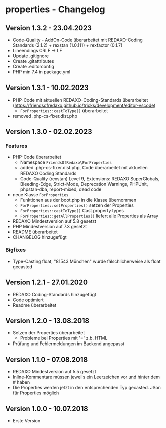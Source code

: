 # properties - Changelog

## Version 1.3.2 - 23.04.2023

* Code-Quality - AddOn-Code überarbeitet mit REDAXO-Coding Standards (2.1.2) + rexstan (1.0.111) + rexfactor (0.1.7)
* Lineendings CRLF -> LF
* Update .gitignore
* Create .gitattributes
* Create .editorconfig
* PHP min 7.4 in package.yml

## Version 1.3.1 - 10.02.2023

* PHP-Code mit aktuellen REDAXO-Coding-Standards überarbeitet (https://friendsofredaxo.github.io/tricks/development/editor-vscode)
  * `ForProperties::castToType()` überarbeitet
* removed .php-cs-fixer.dist.php

## Version 1.3.0 - 02.02.2023

### Features

* PHP-Code überarbeitet
  * Namespace `FriendsOfRedaxo\ForProperties`
  * added .php-cs-fixer.dist.php, Code überarbeitet mit aktuellen REDAXO Coding Standards
  * Code-Quality (rexstan) Level 9, Extensions: REDAXO SuperGlobals, Bleeding-Edge, Strict-Mode, Deprecation Warnings, PHPUnit, phpstan-dba, report-mixed, dead code
* neue Klasse `ForProperties`
  * Funktionen aus der boot.php in die Klasse übernommen
  * `ForProperties::setProperties()` setzen der Properties
  * `ForProperties::castToType()` Cast property types
  * `ForProperties::getAllProperties()` liefert alle Properties als Array
* REDAXO Mindestversion auf 5.8 gesetzt
* PHP Mindestversion auf 7.3 gesetzt
* README überarbeitet
* CHANGELOG hinzugefügt

### Bigfixes

* Type-Casting float, "81543 München" wurde fälschlicherweise als float gecasted

## Version 1.2.1 - 27.01.2020

* REDAXO Coding-Standards hinzugefügt
* Code optimiert
* Readme überarbeitet

## Version 1.2.0 - 13.08.2018

* Setzen der Properties überarbeitet
  * Probleme bei Properties mit '=' z.b. HTML
* Prüfung und Fehlermeldungen im Backend angepasst

## Version 1.1.0 - 07.08.2018

* REDAXO Mindestversion auf 5.5 gesetzt
* Inline-Kommentare müssen jeweils ein Leerzeichen vor und hinter dem # haben
* Die Properties werden jetzt in den entsprechenden Typ gecasted. JSon für Properties möglich


## Version 1.0.0 - 10.07.2018

* Erste Version
